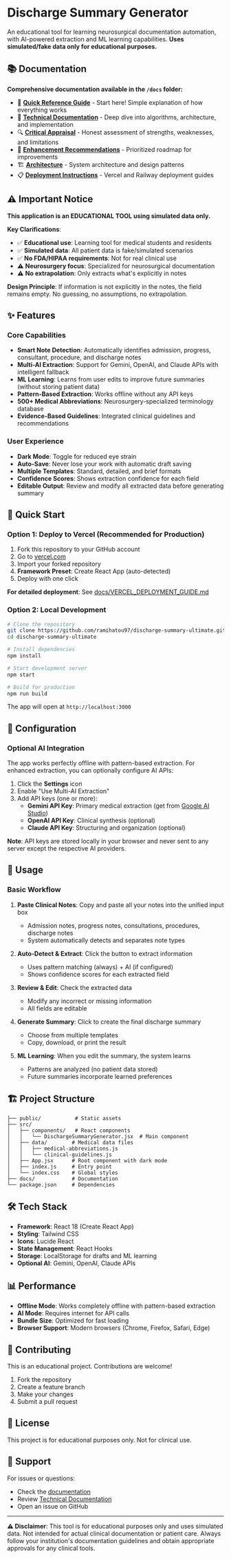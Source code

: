 # Discharge Summary Generator

An educational tool for learning neurosurgical documentation automation, with AI-powered extraction and ML learning capabilities. **Uses simulated/fake data only for educational purposes.**

## 📚 Documentation

**Comprehensive documentation available in the `/docs` folder:**

- 📖 **[Quick Reference Guide](docs/QUICK_REFERENCE.md)** - Start here! Simple explanation of how everything works
- 🔧 **[Technical Documentation](docs/TECHNICAL_DOCUMENTATION.md)** - Deep dive into algorithms, architecture, and implementation
- 🔍 **[Critical Appraisal](docs/CRITICAL_APPRAISAL.md)** - Honest assessment of strengths, weaknesses, and limitations
- 🚀 **[Enhancement Recommendations](docs/ENHANCEMENT_RECOMMENDATIONS.md)** - Prioritized roadmap for improvements
- 🏗️ **[Architecture](docs/ARCHITECTURE.md)** - System architecture and design patterns
- 📋 **[Deployment Instructions](docs/DEPLOYMENT_INSTRUCTIONS.md)** - Vercel and Railway deployment guides

## ⚠️ Important Notice

**This application is an EDUCATIONAL TOOL using simulated data only.**

**Key Clarifications**:
- ✅ **Educational use**: Learning tool for medical students and residents
- ✅ **Simulated data**: All patient data is fake/simulated scenarios
- ✅ **No FDA/HIPAA requirements**: Not for real clinical use
- ⚠️ **Neurosurgery focus**: Specialized for neurosurgical documentation
- ⚠️ **No extrapolation**: Only extracts what's explicitly in notes

**Design Principle**: If information is not explicitly in the notes, the field remains empty. No guessing, no assumptions, no extrapolation.

## ✨ Features

### Core Capabilities
- **Smart Note Detection**: Automatically identifies admission, progress, consultant, procedure, and discharge notes
- **Multi-AI Extraction**: Support for Gemini, OpenAI, and Claude APIs with intelligent fallback
- **ML Learning**: Learns from user edits to improve future summaries (without storing patient data)
- **Pattern-Based Extraction**: Works offline without any API keys
- **500+ Medical Abbreviations**: Neurosurgery-specialized terminology database
- **Evidence-Based Guidelines**: Integrated clinical guidelines and recommendations

### User Experience
- **Dark Mode**: Toggle for reduced eye strain
- **Auto-Save**: Never lose your work with automatic draft saving
- **Multiple Templates**: Standard, detailed, and brief formats
- **Confidence Scores**: Shows extraction confidence for each field
- **Editable Output**: Review and modify all extracted data before generating summary

## 🚀 Quick Start

### Option 1: Deploy to Vercel (Recommended for Production)
1. Fork this repository to your GitHub account
2. Go to [vercel.com](https://vercel.com)
3. Import your forked repository
4. **Framework Preset**: Create React App (auto-detected)
5. Deploy with one click

**For detailed deployment**: See [docs/VERCEL_DEPLOYMENT_GUIDE.md](docs/VERCEL_DEPLOYMENT_GUIDE.md)

### Option 2: Local Development

```bash
# Clone the repository
git clone https://github.com/ramihatou97/discharge-summary-ultimate.git
cd discharge-summary-ultimate

# Install dependencies
npm install

# Start development server
npm start

# Build for production
npm run build
```

The app will open at `http://localhost:3000`

## 🔧 Configuration

### Optional AI Integration

The app works perfectly offline with pattern-based extraction. For enhanced extraction, you can optionally configure AI APIs:

1. Click the **Settings** icon
2. Enable "Use Multi-AI Extraction"
3. Add API keys (one or more):
   - **Gemini API Key**: Primary medical extraction (get from [Google AI Studio](https://makersuite.google.com/app/apikey))
   - **OpenAI API Key**: Clinical synthesis (optional)
   - **Claude API Key**: Structuring and organization (optional)

**Note**: API keys are stored locally in your browser and never sent to any server except the respective AI providers.

## 📖 Usage

### Basic Workflow

1. **Paste Clinical Notes**: Copy and paste all your notes into the unified input box
   - Admission notes, progress notes, consultations, procedures, discharge notes
   - System automatically detects and separates note types

2. **Auto-Detect & Extract**: Click the button to extract information
   - Uses pattern matching (always) + AI (if configured)
   - Shows confidence scores for each extracted field

3. **Review & Edit**: Check the extracted data
   - Modify any incorrect or missing information
   - All fields are editable

4. **Generate Summary**: Click to create the final discharge summary
   - Choose from multiple templates
   - Copy, download, or print the result

5. **ML Learning**: When you edit the summary, the system learns
   - Patterns are analyzed (no patient data stored)
   - Future summaries incorporate learned preferences

## 🏗️ Project Structure

```
├── public/           # Static assets
├── src/
│   ├── components/   # React components
│   │   └── DischargeSummaryGenerator.jsx  # Main component
│   ├── data/        # Medical data files
│   │   ├── medical-abbreviations.js
│   │   └── clinical-guidelines.js
│   ├── App.jsx      # Root component with dark mode
│   ├── index.js     # Entry point
│   └── index.css    # Global styles
├── docs/            # Documentation
└── package.json     # Dependencies
```

## 🛠️ Tech Stack

- **Framework**: React 18 (Create React App)
- **Styling**: Tailwind CSS
- **Icons**: Lucide React
- **State Management**: React Hooks
- **Storage**: LocalStorage for drafts and ML learning
- **Optional AI**: Gemini, OpenAI, Claude APIs

## 📊 Performance

- **Offline Mode**: Works completely offline with pattern-based extraction
- **AI Mode**: Requires internet for API calls
- **Bundle Size**: Optimized for fast loading
- **Browser Support**: Modern browsers (Chrome, Firefox, Safari, Edge)

## 🤝 Contributing

This is an educational project. Contributions are welcome!

1. Fork the repository
2. Create a feature branch
3. Make your changes
4. Submit a pull request

## 📄 License

This project is for educational purposes only. Not for clinical use.

## 🙋 Support

For issues or questions:
- Check the [documentation](docs/)
- Review [Technical Documentation](docs/TECHNICAL_DOCUMENTATION.md)
- Open an issue on GitHub

---

**⚠️ Disclaimer**: This tool is for educational purposes only and uses simulated data. Not intended for actual clinical documentation or patient care. Always follow your institution's documentation guidelines and obtain appropriate approvals for any clinical tools.
